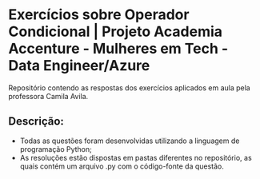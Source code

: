 # Exercícios sobre Operador Condicional | Projeto Academia Accenture - Mulheres em Tech - Data Engineer/Azure
Repositório contendo as respostas dos exercícios aplicados em aula pela professora Camila Avila. 

## Descrição: 

* Todas as questões foram desenvolvidas utilizando a linguagem de programação Python;
* As resoluções estão dispostas em pastas diferentes no repositório, as quais contém um arquivo .py com o código-fonte da questão.
